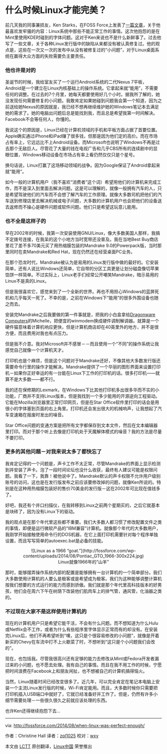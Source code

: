 什么时候Linux才能完美？
================================================================================
前几天我的同事兼损友，Ken Starks，在FOSS Force上发表了[一篇文章][1]，关于他最喜欢发牢骚的内容：Linux系统中那些不能正常工作的事情。这次他抱怨的是在Mint里使用KDE时碰到的字体问题。这对于Ken来说也不是什么新鲜事了。过去他写了一些文章，关于各种Linux发行版中的缺陷从来都没有被认真修复过。他的观点是，这些在一次又一次的发布中从没有被修复过的“小问题”，对于Linux桌面系统在赢得大众方面的失败需要负主要责任。

### 他也许是对的 ###

圣诞节的时候，我给室友买了一个运行Android系统的二代Nexus 7平板，Android是一个建立在Linux内核基础上的操作系统。它拿起来就“能用”，不需要任何的调整。在过去的7个月里，她每天都要使用好几个小时。据我所了解的，她没发现任何需要修复的小问题。我敢肯定如果她碰到问题我会第一个知道，因为之前送给她Nexus的原因就是，我已经不想再继续维护她的Windows笔记本去满足她的需求了。她的电脑出问题后总是能找到我，而且总是希望我第一时间解决。Facebook不会等任何人，你懂的。

我说这个的原因是，Linux已经在计算机领域的手机和平板方面占据了首要位置。Apple确实通过iPhone和iPad赚了很多钱，但那是因为他们定的高价。而在市场占有率上，它远远比不上Android设备。而Microsoft也说明了Windows不再是过去那个无敌巨人。尽管花了大量的钱在电视广告和几乎CBS所有的连续剧中的显眼位置，Windows移动设备在市场占有率上看仍然仅仅只是个星号。

换句话说，Linux打赢了这场移动领域的战争。因为Google保证了Android拿起来就“能用”。

如今一般的计算机用户（我不喜欢“消费者”这个词）希望用他们的计算机来完成工作，而不是深入到里面去解决问题。这是可以理解的，就像一般拥有汽车的人，只是希望驾驶他们的汽车而不会想了解汽车的工作原理。就像大多数司机把他们的汽车送到修理店里去解决机械或电子问题，大多数的计算机用户也会把他们的设备送去返修而不操心是硬件问题或软件问题。他们只是希望这玩意儿能用。

### 也不全是这样子的 ###

早在2002年的时候，我第一次安装使用GNU/Linux，像大多数美国人那样，我搞不定拨号连接，在我呆的这个小地方当时宽带还没普及。我在当地Best Buy商店里花了差不多70美元买了用热缩膜包装的Mandrake 9.0的Powerpack版，当时那里同时在卖Mandrake和Red Hat，现在仍然还在经营桌面PC业务。

在那个恐龙时代，Mandrake被认为是易用的Linux发行版中做的最好的。它安装简单，还有人说比Windows还简单，它自带的分区工具更是让划分磁盘像切苹果馅饼一样简单。不过实际上，Linux老手们经常公开嘲笑Mandrake，暗示易用的Linux不是真的Linux。

但是我很喜欢它，感觉来到了一个全新的世界。再也不用担心Windows的蓝屏死机和几乎每天一死了。不幸的是，之前在Windows下“能用”的很多外围设备也随之而去。

安装完Mandrake之后我要做的第一件事就是，把我的小白盒拿给[Dragonware Computers][2]的Michelle，把便宜的winmodem换成硬件调制解调器。就算是一个硬件猫意味着计算机响应更快，但是计算机商店却在40英里外的地方，并不是很方便，而且费用对我也有点压力。

但是我不介意。我对Microsoft并不感冒－－而且使用一个“不同”的操作系统让我感觉自己就像一个计算机天才。

打印机也是个麻烦，但是这个问题对于Mandrake还好，不像其他大多数发行版还需要命令行里的操作才能解决。Mandrake提供了一个华丽的图形界面来设置打印机－如果你正好幸运的有一台能在Linux下工作的打印机的话。很多打印机——就算不是大多数——都不行。

我的还在保修期的Lexmark，在Windows下比其他打印机多出很多华而不实的小功能，厂商并不支持Linux版本，但是我找到一个多少能用的开源逆向工程驱动。它能在Mozilla浏览器里正常打印网页，但是在Star Office软件里打印的话会是用很小的字体塞到页面的右上角里。打印机还会发出很大的机械响声，让我想起了汽车变速箱在报废时发出的噪音。

Star Office问题的变通方案是把所有文字都保存到文本文件，然后在文本编辑器里打印。而对于那个听上去像是打印机处于天魔解体模式的噪音？我的方法是尽量不要打印。

### 更多的其他问题－对我来说太多了都快忘了 ###

我肯定记得的一个问题是，声卡工作不太正常，尽管Mandrake的界面上显示检测到并安装了声卡。泡了一段时间论坛也没什么收获，最终有人建议可能是权限问题。我看了一下，我靠！被他说中了。Mandrake默认的声卡权限不允许用户级别账号的访问，这也是在发行版发布之前应该要修改掉的问题，就像Ken所说的。特别是在这种用热缩膜包装好的售价70美金的发行版－这在2002年可比现在值钱多了。

好吧，我还有个并口扫描仪，在我转移到Linux之前两个星期买的，之后它就基本是块砖了，因为没有Linux下的驱动。

我的观点是在那个年代里这些都不重要。我们大多数人都习惯了修改配置文件之类的事情，即便是运行微软产品的“IBM兼容”计算机。就像那个年代的大多数用户，我刚学开始接触使用命令行的DOS机器，在它上面打印机需要针对每个程序单独设置，而且写写简单的autoexec.bat是必备的技能。

<center>![Linux as a 1966 “goat.”](http://fossforce.com/wp-content/uploads/2014/08/Pontiac_GTO_1966-300x224.jpg)</center>

<center>Linux就像1966年的“山羊”</center>

那时，能够摆弄操作系统内部的配置是能够拥有一台计算机的一个简单部分。我们大多数使用计算机的人要么是极客或是希望成为极客。我们为这种能够调整计算机按我们想要的方式运行的能力而感到骄傲。我们就是那个年代里高科技版本的好男孩，他们会在周六下午在树荫下改装他们肌肉车上的排气管，通风管，化油器之类的。

### 不过现在大家不是这样使用计算机的 ###

现在的计算机用户只是希望它能干活，不会有什么问题。而不想知道为什么Hulu或Netflix会不工作，或者为什么有些程序里字体显示正常而有的却没有。在安装完Linux后，他们不再希望听到“噢，这只是个很容易修改的小问题”，就像是开着新买的Chevy在车流中打不上火歇菜了时，不想听到“这只是个小问题我们会改的”。

现在，也包括我。尽管我很高兴还有足够的能力去修改从Mint或Fedora开发者漏过来的小问题，也不愿去处理。我有自己的事情。而且在我不用工作的时候，宁愿把时间浪费在Facebook上和朋友闲扯，也不想被自己的计算机搞得恼火。

当然，Linux随着时间已经改变很多了。近几年，可以完全肯定在笔记本电脑上安装一个主流Linux发行版的时候，Wi-Fi肯定能用。而且，大多数时候你只需要把打印机插入USB端口中就好了，它就已经准备好并工作了。但是，仍然有许多小细节需要处理－一些很久很久之前就应该处理的东西。

也许Ken还得继续抱怨下去...

--------------------------------------------------------------------------------

via: http://fossforce.com/2014/08/when-linux-was-perfect-enough/

作者：Christine Hall
译者：[zpl1025](https://github.com/zpl1025)
校对：[wxy](https://github.com/wxy)

本文由 [LCTT](https://github.com/LCTT/TranslateProject) 原创翻译，[Linux中国](http://linux.cn/) 荣誉推出

[1]:http://fossforce.com/2014/07/ripe-linux-nits-to-pick/
[2]:http://www.dragonware.com/
